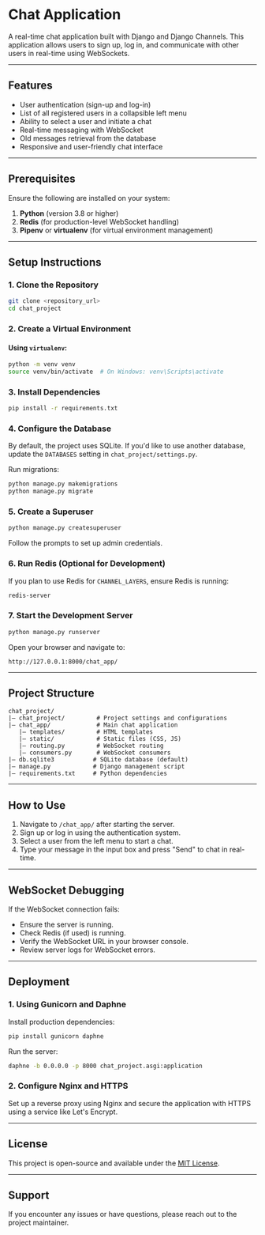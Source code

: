 # Chat Application

A real-time chat application built with Django and Django Channels. This application allows users to sign up, log in, and communicate with other users in real-time using WebSockets.

---

## Features

- User authentication (sign-up and log-in)
- List of all registered users in a collapsible left menu
- Ability to select a user and initiate a chat
- Real-time messaging with WebSocket
- Old messages retrieval from the database
- Responsive and user-friendly chat interface

---

## Prerequisites

Ensure the following are installed on your system:

1. **Python** (version 3.8 or higher)
2. **Redis** (for production-level WebSocket handling)
3. **Pipenv** or **virtualenv** (for virtual environment management)

---

## Setup Instructions

### 1. Clone the Repository
```bash
git clone <repository_url>
cd chat_project
```

### 2. Create a Virtual Environment
#### Using `virtualenv`:
```bash
python -m venv venv
source venv/bin/activate  # On Windows: venv\Scripts\activate
```

### 3. Install Dependencies
```bash
pip install -r requirements.txt
```

### 4. Configure the Database
By default, the project uses SQLite. If you'd like to use another database, update the `DATABASES` setting in `chat_project/settings.py`.

Run migrations:
```bash
python manage.py makemigrations
python manage.py migrate
```

### 5. Create a Superuser
```bash
python manage.py createsuperuser
```
Follow the prompts to set up admin credentials.

### 6. Run Redis (Optional for Development)
If you plan to use Redis for `CHANNEL_LAYERS`, ensure Redis is running:
```bash
redis-server
```

### 7. Start the Development Server
```bash
python manage.py runserver
```

Open your browser and navigate to:
```
http://127.0.0.1:8000/chat_app/
```

---

## Project Structure

```plaintext
chat_project/
|— chat_project/         # Project settings and configurations
|— chat_app/             # Main chat application
   |— templates/         # HTML templates
   |— static/            # Static files (CSS, JS)
   |— routing.py         # WebSocket routing
   |— consumers.py       # WebSocket consumers
|— db.sqlite3           # SQLite database (default)
|— manage.py            # Django management script
|— requirements.txt     # Python dependencies
```

---

## How to Use

1. Navigate to `/chat_app/` after starting the server.
2. Sign up or log in using the authentication system.
3. Select a user from the left menu to start a chat.
4. Type your message in the input box and press "Send" to chat in real-time.

---

## WebSocket Debugging

If the WebSocket connection fails:
- Ensure the server is running.
- Check Redis (if used) is running.
- Verify the WebSocket URL in your browser console.
- Review server logs for WebSocket errors.

---

## Deployment

### 1. Using Gunicorn and Daphne
Install production dependencies:
```bash
pip install gunicorn daphne
```

Run the server:
```bash
daphne -b 0.0.0.0 -p 8000 chat_project.asgi:application
```

### 2. Configure Nginx and HTTPS
Set up a reverse proxy using Nginx and secure the application with HTTPS using a service like Let's Encrypt.

---

## License
This project is open-source and available under the [MIT License](LICENSE).

---

## Support
If you encounter any issues or have questions, please reach out to the project maintainer.
